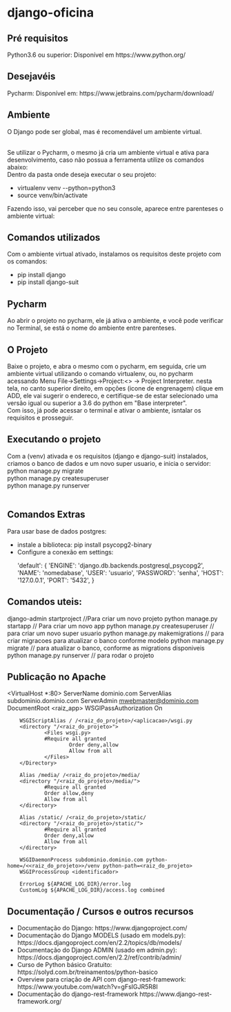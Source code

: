 <h1>django-oficina</h1>

<h2>Pré requisitos</h2>
Python3.6 ou superior: Disponível em https://www.python.org/

<h2>Desejavéis</h2>
Pycharm: Disponível em: https://www.jetbrains.com/pycharm/download/

<h2>Ambiente</h2>
O Django pode ser global, mas é recomendável um ambiente virtual.<br><br>

Se utilizar o Pycharm, o mesmo já cria um ambiente virtual e ativa para desenvolvimento, caso não possua a ferramenta utilize os comandos abaixo:<br>
Dentro da pasta onde deseja executar o seu projeto:
<ul>
  <li>virtualenv venv --python=python3</li>
  <li>source venv/bin/activate</li>
</ul>
Fazendo isso, vai perceber que no seu console, aparece entre parenteses o ambiente virtual:<br>


<h2>Comandos utilizados</h2>
Com o ambiente virtual ativado, instalamos os requisitos deste projeto com os comandos:
<ul>
  <li>pip install django</li>
  <li>pip install django-suit</li>
</ul>

<h2>Pycharm</h2>
Ao abrir o projeto no pycharm, ele já ativa o ambiente, e você pode verificar no Terminal, se está o nome do ambiente entre parenteses.


<h2>O Projeto</h2>
Baixe o projeto, e abra o mesmo com o pycharm, em seguida, crie um ambiente virtual utilizando o comando virtualenv, ou, no pycharm acessando Menu File->Settings->Project:<<nomedoprojeto>> -> Project Interpreter. nesta tela, no canto superior direito, em opções (icone de engrenagem) clique em ADD, ele vai sugerir o endereco, e certifique-se de estar selecionado uma versão igual ou superior a 3.6 do python em "Base interpreter".<br>
Com isso, já pode acessar o terminal e ativar o ambiente, isntalar os requisitos e prosseguir.


<h2>Executando o projeto</h2>
Com a (venv) ativada e os requisitos (django e django-suit) instalados, criamos o banco de dados e um novo super usuario, e inicia o servidor:<br>
python manage.py migrate<br>
python manage.py createsuperuser<br>
python manage.py runserver<br><br>



<h2>Comandos Extras</h2>
Para usar base de dados postgres:
<ul>
  <li>instale a biblioteca: pip install psycopg2-binary</li>
  <li>Configure a conexão em settings: <br><p>'default': {
        'ENGINE': 'django.db.backends.postgresql_psycopg2',
        'NAME': 'nomedabase',
        'USER': 'usuario',
        'PASSWORD': 'senha',
        'HOST': '127.0.0.1',
        'PORT': '5432',
    }
</p> </li>
</ul>

<h2>Comandos uteis:</h2>
django-admin startproject <nome_do_projeto> //Para criar um novo projeto
python manage.py startapp <nome_do_app> // Para criar um novo app
python manage.py createsuperuser // para criar um novo super usuario
python manage.py makemigrations // para criar migracoes para atualizar o banco conforme modelo
python manage.py migrate // para atualizar o banco, conforme as migrations disponiveis
python manage.py runserver // para rodar o projeto

<h2>Publicação no Apache </h2>

<VirtualHost *:80>
        ServerName dominio.com
        ServerAlias subdominio.dominio.com
        ServerAdmin mwebmaster@dominio.com
        DocumentRoot <raiz_app>
        WSGIPassAuthorization On


        WSGIScriptAlias / /<raiz_do_projeto>/<aplicacao>/wsgi.py
        <directory "/<raiz_do_projeto>">
                <Files wsgi.py>
                #Require all granted
                        Order deny,allow
                        Allow from all
                </Files>
        </Directory>

        Alias /media/ /<raiz_do_projeto>/media/
        <directory "/<raiz_do_projeto>/media/">
                #Require all granted
                Order allow,deny
                Allow from all
        </directory>

        Alias /static/ /<raiz_do_projeto>/static/
        <directory "/<raiz_do_projeto>/static/">
                #Require all granted
                Order deny,allow
                Allow from all
        </directory>

        WSGIDaemonProcess subdominio.dominio.com python-home=/<<raiz_do_projeto>>/venv python-path=<raiz_do_projeto>
        WSGIProcessGroup <identificador>

        ErrorLog ${APACHE_LOG_DIR}/error.log
        CustomLog ${APACHE_LOG_DIR}/access.log combined
</VirtualHost>


<h2>Documentação / Cursos e outros recursos</h2>
<ul>
  <li>Documentação do Django: https://www.djangoproject.com/</li>
  <li>Documentação do Django MODELS (usado em models.py): https://docs.djangoproject.com/en/2.2/topics/db/models/</li>
  <li>Documentação do Django ADMIN (usado em admin.py): https://docs.djangoproject.com/en/2.2/ref/contrib/admin/</li>
  <li>Curso de Python básico Gratuito: https://solyd.com.br/treinamentos/python-basico</li>
  <li>Overview para criação de API com django-rest-framework: https://www.youtube.com/watch?v=gFsIGJR5R8I</li>
  <li>Documentação do django-rest-framework https://www.django-rest-framework.org/</li>
</ul>
